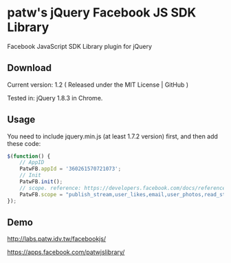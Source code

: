 patw's jQuery Facebook JS SDK Library
========================

Facebook JavaScript SDK Library plugin for jQuery


Download
---
Current version: 1.2 ( Released under the MIT License | GitHub )

Tested in: jQuery 1.8.3 in Chrome.


Usage
---
You need to include jquery.min.js (at least 1.7.2 version) first, and then add these code:

```javascript
$(function() {
	// AppID
	PatwFB.appId = '360261570721073';
	// Init
	PatwFB.init();
	// scope. reference: https://developers.facebook.com/docs/reference/api/permissions/
	PatwFB.scope = "publish_stream,user_likes,email,user_photos,read_stream";
});
```

Demo
---
http://labs.patw.idv.tw/facebookjs/

https://apps.facebook.com/patwjslibrary/


